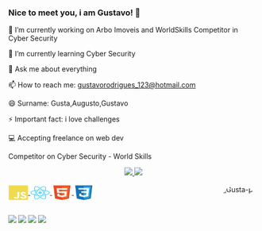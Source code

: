 ### Nice to meet you, i am Gustavo! 👋

🔭 I’m currently working on Arbo Imoveis and WorldSkills Competitor in Cyber Security

🌱 I’m currently learning Cyber Security

💬 Ask me about everything

📫 How to reach me: gustavorodrigues_123@hotmail.com

😄 Surname: Gusta,Augusto,Gustavo

⚡ Important fact: i love challenges

💻 Accepting freelance on web dev

Competitor on Cyber Security - World Skills 

<div align="center">
  <a href="https://github.com/Gustaviinhoow">
  <img height="180em" src="https://github-readme-stats.vercel.app/api?username=Gustaviinhoow&show_icons=true&theme=dark&include_all_commits=true&count_private=true"/>
  <img height="180em" src="https://github-readme-stats.vercel.app/api/top-langs/?username=Gustaviinhoow&layout=compact&langs_count=7&theme=dark"/>
</div>
<div style="display: inline_block"><br>
  <img align="center" alt="Gusta-Js" height="30" width="40" src="https://raw.githubusercontent.com/devicons/devicon/master/icons/javascript/javascript-plain.svg">
  <img align="center" alt="Gusta-React" height="30" width="40" src="https://raw.githubusercontent.com/devicons/devicon/master/icons/react/react-original.svg">
  <img align="center" alt="Gusta-HTML" height="30" width="40" src="https://raw.githubusercontent.com/devicons/devicon/master/icons/html5/html5-original.svg">
  <img align="center" alt="Gusta-CSS" height="30" width="40" src="https://raw.githubusercontent.com/devicons/devicon/master/icons/css3/css3-original.svg">
  <img align="right" alt="Gusta-pic" height="150" style="border-radius:50px;" src="https://i.makeagif.com/media/11-10-2015/_4moNo.gif">
</div>
  
  ##
 
<div> 
  <a href="https://www.youtube.com/channel/UC_-uuuZbY0AAt9CViNzvc-Q" target="_blank"><img src="https://img.shields.io/badge/YouTube-FF0000?style=for-the-badge&logo=youtube&logoColor=white" target="_blank"></a>
  <a href="https://www.instagram.com/goxtavuu/" target="_blank"><img src="https://img.shields.io/badge/-Instagram-%23E4405F?style=for-the-badge&logo=instagram&logoColor=white" target="_blank"></a>
 	<a href="https://www.twitch.tv/gustavotomatee" target="_blank"><img src="https://img.shields.io/badge/Twitch-9146FF?style=for-the-badge&logo=twitch&logoColor=white" target="_blank"></a>  
  <a href="https://www.linkedin.com/in/gustavo-domingos-rodrigues-9a29b9187/" target="_blank"><img src="https://img.shields.io/badge/-LinkedIn-%230077B5?style=for-the-badge&logo=linkedin&logoColor=white" target="_blank"></a> 

 
</div>
